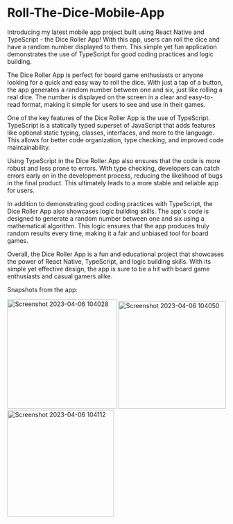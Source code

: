 # Roll-The-Dice-Mobile-App

Introducing my latest mobile app project built using React Native and TypeScript - the Dice Roller App! With this app, users can roll the dice and have a random number displayed to them. This simple yet fun application demonstrates the use of TypeScript for good coding practices and logic building.

The Dice Roller App is perfect for board game enthusiasts or anyone looking for a quick and easy way to roll the dice. With just a tap of a button, the app generates a random number between one and six, just like rolling a real dice. The number is displayed on the screen in a clear and easy-to-read format, making it simple for users to see and use in their games.

One of the key features of the Dice Roller App is the use of TypeScript. TypeScript is a statically typed superset of JavaScript that adds features like optional static typing, classes, interfaces, and more to the language. This allows for better code organization, type checking, and improved code maintainability.

Using TypeScript in the Dice Roller App also ensures that the code is more robust and less prone to errors. With type checking, developers can catch errors early on in the development process, reducing the likelihood of bugs in the final product. This ultimately leads to a more stable and reliable app for users.

In addition to demonstrating good coding practices with TypeScript, the Dice Roller App also showcases logic building skills. The app's code is designed to generate a random number between one and six using a mathematical algorithm. This logic ensures that the app produces truly random results every time, making it a fair and unbiased tool for board games.

Overall, the Dice Roller App is a fun and educational project that showcases the power of React Native, TypeScript, and logic building skills. With its simple yet effective design, the app is sure to be a hit with board game enthusiasts and casual gamers alike.

Snapshots from the app: 

<img width="252" alt="Screenshot 2023-04-06 104028" src="https://user-images.githubusercontent.com/75496668/230278100-49895068-f1db-41ec-b75f-4219a3c5f6ad.png">

<img width="248" alt="Screenshot 2023-04-06 104050" src="https://user-images.githubusercontent.com/75496668/230278121-89e03b92-06e1-4750-88d3-425f3ed37c67.png">

<img width="246" alt="Screenshot 2023-04-06 104112" src="https://user-images.githubusercontent.com/75496668/230278136-6c8b0570-d762-4873-8750-e31b6c6ad61a.png">
